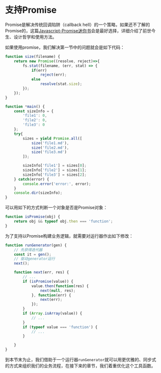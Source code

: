 支持Promise
==============
Promise是解决传统回调陷阱（callback hell）的一个策略，如果还不了解的Promise的，这篇[Javascript-Promise迷你书](http://liubin.org/promises-book/)会是最好选择，详细介绍了前世今生、设计哲学和使用方法。

如果使用promise，我们解决第一节中的问题就会是如下代码：

```js
function size(filename) {
    return new Promise((resolve, reject)=>{
        fs.stat(filename, (err, stat) => {
            if(err)
                reject(err);
            else
                resolve(stat.size);
        });
    });
}

function *main() {
    const sizeInfo = {
        'file1': 0,
        'file2': 0,
        'file3': 0
    };
    try{
        sizes = yield Promise.all([
            size('file1.md'),
            size('file2.md'),
            size('file3.md')
        ]);

        sizeInfo['file1'] = sizes[0];
        sizeInfo['file2'] = sizes[1];
        sizeInfo['file3'] = sizes[2];
    } catch(error) {
        console.error('error:', error);
    }
    console.dir(sizeInfo);
}
```

可以用如下的方式判断一个对象是否是Promise对象：

```js
function isPromise(obj) {
    return obj && typeof obj.then === 'function';
}
```

为了支持以Promise构建业务逻辑，就需要对运行器作出如下修改：

```js
function runGenerator(gen) {
    // 先获得迭代器
    const it = gen();
    // 驱动generator运行
    next();

    function next(err, res) {
        // ...
        if (isPromise(value)) {
            value.then(function(res) {
                next(null, res);
            }, function(err) {
                next(err);
            });
        }
        if (Array.isArray(value)) {
            // ...
        }
        if (typeof value === 'function') {
            // ...
        }

    }
}
```

到本节末为止，我们借助于一个运行器`runGenerator`就可以用更优雅的、同步式的方式来组织我们的业务流程，在接下来的章节，我们着重优化这个工具函数。
